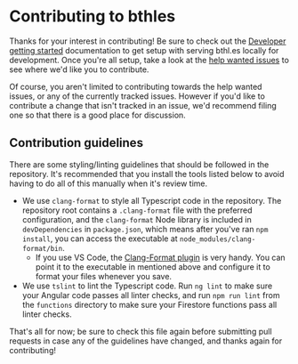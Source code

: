 # Contributing to bthles
Thanks for your interest in contributing! Be sure to check out the [Developer getting started](docs/developer-getting-started.md) documentation to get setup with serving bthl.es locally for development. Once you're all setup, take a look at the [help wanted issues](https://github.com/brikr/bthles/issues?q=is%3Aissue+is%3Aopen+label%3A%22help+wanted%22) to see where we'd like you to contribute.

Of course, you aren't limited to contributing towards the help wanted issues, or any of the currently tracked issues. However if you'd like to contribute a change that isn't tracked in an issue, we'd recommend filing one so that there is a good place for discussion.

## Contribution guidelines
There are some styling/linting guidelines that should be followed in the repository. It's recommended that you install the tools listed below to avoid having to do all of this manually when it's review time.
- We use `clang-format` to style all Typescript code in the repository. The repository root contains a `.clang-format` file with the preferred configuration, and the `clang-format` Node library is included in `devDependencies` in `package.json`, which means after you've ran `npm install`, you can access the executable at `node_modules/clang-format/bin`.
  - If you use VS Code, the [Clang-Format plugin](https://marketplace.visualstudio.com/items?itemName=xaver.clang-format) is very handy. You can point it to the executable in mentioned above and configure it to format your files whenever you save.
- We use `tslint` to lint the Typescript code. Run `ng lint` to make sure your Angular code passes all linter checks, and run `npm run lint` from the `functions` directory to make sure your Firestore functions pass all linter checks.

That's all for now; be sure to check this file again before submitting pull requests in case any of the guidelines have changed, and thanks again for contributing!
